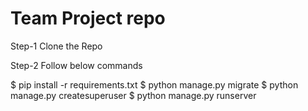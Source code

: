 # Team Project repo

Step-1
Clone the Repo

Step-2
Follow below commands 

$ pip install -r requirements.txt
$ python manage.py migrate
$ python manage.py createsuperuser
$ python manage.py runserver
